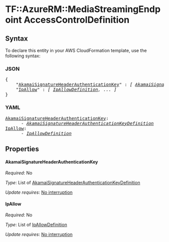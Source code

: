 # TF::AzureRM::MediaStreamingEndpoint AccessControlDefinition

## Syntax

To declare this entity in your AWS CloudFormation template, use the following syntax:

### JSON

<pre>
{
    "<a href="#akamaisignatureheaderauthenticationkey" title="AkamaiSignatureHeaderAuthenticationKey">AkamaiSignatureHeaderAuthenticationKey</a>" : <i>[ <a href="akamaisignatureheaderauthenticationkeydefinition.md">AkamaiSignatureHeaderAuthenticationKeyDefinition</a>, ... ]</i>,
    "<a href="#ipallow" title="IpAllow">IpAllow</a>" : <i>[ <a href="ipallowdefinition.md">IpAllowDefinition</a>, ... ]</i>
}
</pre>

### YAML

<pre>
<a href="#akamaisignatureheaderauthenticationkey" title="AkamaiSignatureHeaderAuthenticationKey">AkamaiSignatureHeaderAuthenticationKey</a>: <i>
      - <a href="akamaisignatureheaderauthenticationkeydefinition.md">AkamaiSignatureHeaderAuthenticationKeyDefinition</a></i>
<a href="#ipallow" title="IpAllow">IpAllow</a>: <i>
      - <a href="ipallowdefinition.md">IpAllowDefinition</a></i>
</pre>

## Properties

#### AkamaiSignatureHeaderAuthenticationKey

_Required_: No

_Type_: List of <a href="akamaisignatureheaderauthenticationkeydefinition.md">AkamaiSignatureHeaderAuthenticationKeyDefinition</a>

_Update requires_: [No interruption](https://docs.aws.amazon.com/AWSCloudFormation/latest/UserGuide/using-cfn-updating-stacks-update-behaviors.html#update-no-interrupt)

#### IpAllow

_Required_: No

_Type_: List of <a href="ipallowdefinition.md">IpAllowDefinition</a>

_Update requires_: [No interruption](https://docs.aws.amazon.com/AWSCloudFormation/latest/UserGuide/using-cfn-updating-stacks-update-behaviors.html#update-no-interrupt)

